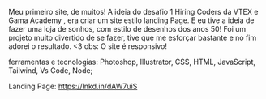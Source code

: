 Meu primeiro site, de muitos!
A ideia do desafio 1 Hiring Coders da VTEX e Gama Academy , era criar um site estilo landing Page. E eu tive a ideia de fazer uma loja de sonhos, com estilo de desenhos dos anos 50!
Foi um projeto muito divertido de se fazer, tive que me esforçar bastante e no fim adorei o resultado. <3
obs: O site é responsivo!

ferramentas e tecnologias: Photoshop, Illustrator, CSS, HTML, JavaScript, Tailwind, Vs Code, Node;

Landing Page: https://lnkd.in/dAW7uiS
